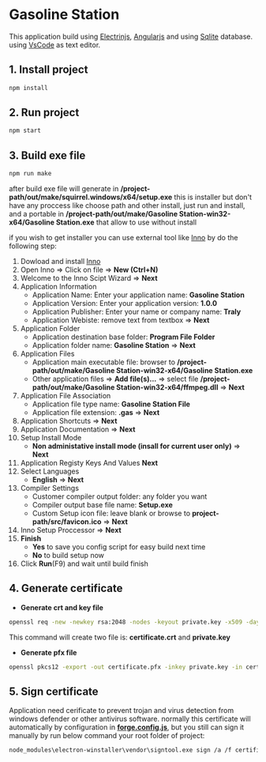 # Gasoline Station

This application build using [Electrinjs](https://www.electronjs.org/), [Angularjs](https://angularjs.org/) and using [Sqlite](https://www.sqlite.org/) database. using [VsCode](https://code.visualstudio.com/) as text editor.

## 1. Install project

```bash
npm install
```

## 2. Run project

```bash
npm start
```

## 3. Build exe file

```bash
npm run make
```

after build exe file will generate in **/project-path/out/make/squirrel.windows/x64/setup.exe** this is installer but don't have any proccess like choose path and other install, just run and install, and a portable in **/project-path/out/make/Gasoline Station-win32-x64/Gasoline Station.exe** that allow to use without install

if you wish to get installer you can use external tool like [Inno](https://jrsoftware.org/isinfo.php) by do the following step:

1. Dowload and install [Inno](https://jrsoftware.org/isdl.php)
1. Open Inno => Click on file => **New (Ctrl+N)**
1. Welcome to the Inno Scipt Wizard => **Next**
1. Application Information
    - Application Name: Enter your application name: **Gasoline Station**
    - Application Version: Enter your application version: **1.0.0**
    - Application Publisher: Enter your name or company name: **Traly**
    - Application Webiste: remove text from textbox => **Next**
1. Application Folder
    - Application destination base folder: **Program File Folder**
    - Application folder name: **Gasoline Station** => **Next**
1. Application Files
    - Application main executable file: browser to **/project-path/out/make/Gasoline Station-win32-x64/Gasoline Station.exe**
    - Other application files => **Add file(s)...** => select file **/project-path/out/make/Gasoline Station-win32-x64/ffmpeg.dll** => **Next**
1. Application File Association
    - Application file type name: **Gasoline Station File**
    - Application file extension: **.gas** => **Next**
1. Application Shortcuts => **Next**
1. Application Documentation => **Next**
1. Setup Install Mode
    - **Non administative install mode (insall for current user only)** => **Next**
1. Application Registy Keys And Values **Next**
1. Select Languages
    - **English** => **Next**
1. Compiler Settings
    - Customer compiler output folder: any folder you want
    - Compiler output base file name: **Setup.exe**
    - Custom Setup icon file: leave blank or browse to **project-path/src/favicon.ico** => **Next**
1. Inno Setup Proccessor => **Next**
1. **Finish**
    - **Yes** to save you config script for easy build next time
    - **No** to build setup now
1. Click **Run**(F9) and wait until build finish

## 4. Generate certificate

- **Generate crt and key file**

```bash
openssl req -new -newkey rsa:2048 -nodes -keyout private.key -x509 -days <365> -out certificate.crt
```

This command will create two file is: **certificate.crt** and **private.key**

- **Generate pfx file**

```bash
openssl pkcs12 -export -out certificate.pfx -inkey private.key -in certificate.crt
```

## 5. Sign certificate

Application need cerificate to prevent trojan and virus detection from windows defender or other antivirus software. normally this certificate will automatically by configuration in [**forge.config.js**](./forge.config.js), but you still can sign it manually by run below command your root folder of project:

```bash
node_modules\electron-winstaller\vendor\signtool.exe sign /a /f certificate.pfx /p "123" out\make\squirrel.windows\x64\Setup.exe
```
